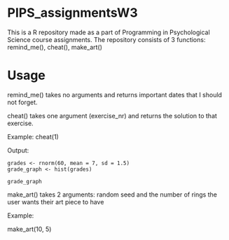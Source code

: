 # PIPS_assignmentsW3
This is a R repository made as a part of Programming in Psychological Science course assignments.
The repository consists of 3 functions: remind_me(), cheat(), make_art()

# Usage 

remind_me() takes no arguments and returns important dates that I should not forget. 

cheat() takes one argument (exercise_nr) and returns the solution to that exercise. 

Example:
cheat(1)

Output:

    grades <- rnorm(60, mean = 7, sd = 1.5)
    grade_graph <- hist(grades)

    grade_graph
    
    
make_art() takes 2 arguments: random seed and the number of rings the user wants their art piece to have

Example:

make_art(10, 5)

    
    
    
